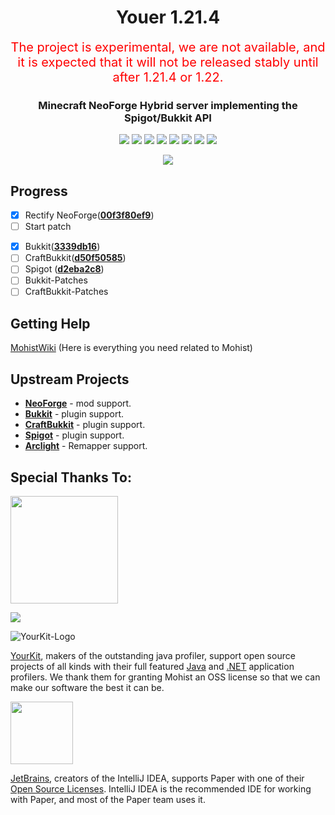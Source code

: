 <div align="center">
  <h1>Youer 1.21.4</h1>

<span style="color:red;font-size:20px;">The project is experimental, we are not available, and it is expected that it will not be released stably until after 1.21.4 or 1.22.</span>

### Minecraft NeoForge Hybrid server implementing the Spigot/Bukkit API

[![](https://img.shields.io/jenkins/build?jobUrl=https%3A%2F%2Fci.codemc.io%2Fjob%2FMohistMC%2Fjob%2FYouer-1.21.3)](https://ci.codemc.io/job/MohistMC/job/Youer-1.21.3)
[![](https://img.shields.io/github/stars/MohistMC/Mohist.svg?label=Stars&logo=github)](https://github.com/MohistMC/Mohist/stargazers)
[![](https://img.shields.io/badge/NeoForge-21.2.0-brightgreen.svg?colorB=26303d)](https://neoforged.net/)
[![](https://img.shields.io/badge/JDK-21.0.3-brightgreen.svg?colorB=469C00&logo=java)](https://www.azul.com/downloads/?version=java-21-lts#zulu)
[![](https://img.shields.io/badge/Gradle-8.10.2-brightgreen.svg?colorB=469C00&logo=gradle)](https://docs.gradle.org/8.10.2/release-notes.html)
[![](https://img.shields.io/bstats/servers/6762?label=bStats)](https://bstats.org/plugin/server-implementation/Mohist/6762)
[![](https://badges.crowdin.net/mohist/localized.svg)](https://crowdin.com/project/mohist)
[![](https://img.shields.io/discord/311256119005937665.svg?color=%237289da&label=Discord&logo=discord&logoColor=%237289da)](https://discord.gg/mohistmc)

[![](https://bstats.org/signatures/server-implementation/Mohist.svg)](https://bstats.org/plugin/server-implementation/Mohist/6762)

</div>

Progress
------

- [x] Rectify NeoForge([**00f3f80ef9**](https://github.com/neoforged/NeoForge/commit/00f3f80ef9))
- [ ] Start patch
 * [x] Bukkit([**3339db16**](https://hub.spigotmc.org/stash/projects/SPIGOT/repos/bukkit/commits/3339db16))
 * [ ] CraftBukkit([**d50f50585**](https://hub.spigotmc.org/stash/projects/SPIGOT/repos/craftbukkit/commits/d50f50585))
 * [ ] Spigot ([**d2eba2c8**](https://hub.spigotmc.org/stash/projects/SPIGOT/repos/spigot/commits/d2eba2c8))
  * [ ] Bukkit-Patches
  * [ ] CraftBukkit-Patches

Getting Help
------

[MohistWiki](https://wiki.mohistmc.com/) (Here is everything you need related to Mohist)

Upstream Projects
------
* [**NeoForge**](https://github.com/neoforged/NeoForge.git) - mod support.
* [**Bukkit**](https://hub.spigotmc.org/stash/scm/spigot/bukkit.git) - plugin support.
* [**CraftBukkit**](https://hub.spigotmc.org/stash/scm/spigot/craftbukkit.git) - plugin support.
* [**Spigot**](https://hub.spigotmc.org/stash/scm/spigot/spigot.git) - plugin support.
* [**Arclight**](https://github.com/IzzelAliz/Arclight.git) - Remapper support.

Special Thanks To:
-------------
<a href="https://ci.codemc.io/"><img src="https://i.loli.net/2020/03/11/YNicj3PLkU5BZJT.png" width="172"></a>

<a href="https://www.bisecthosting.com/mohistmc"><img src="https://www.bisecthosting.com/partners/custom-banners/118608b8-6e45-4301-b244-41934cdac6d1.png"></a>

![YourKit-Logo](https://www.yourkit.com/images/yklogo.png)

[YourKit](http://www.yourkit.com/), makers of the outstanding java profiler, support open source projects of all kinds with their full featured [Java](https://www.yourkit.com/java/profiler/index.jsp) and [.NET](https://www.yourkit.com/.net/profiler/index.jsp) application profilers. We thank them for granting Mohist an OSS license so that we can make our software the best it can be.

[<img src="https://user-images.githubusercontent.com/21148213/121807008-8ffc6700-cc52-11eb-96a7-2f6f260f8fda.png" alt="" width="100">](https://www.jetbrains.com)

[JetBrains](https://www.jetbrains.com/), creators of the IntelliJ IDEA, supports Paper with one of their [Open Source Licenses](https://www.jetbrains.com/opensource/). IntelliJ IDEA is the recommended IDE for working with Paper, and most of the Paper team uses it.
